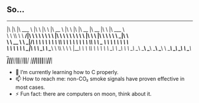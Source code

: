 ## So...



 ___  ___  _______   ___       ___       ________          ___       __   ________  ________  ___       ________     
|\  \|\  \|\  ___ \ |\  \     |\  \     |\   __  \        |\  \     |\  \|\   __  \|\   __  \|\  \     |\   ___ \    
\ \  \\\  \ \   __/|\ \  \    \ \  \    \ \  \|\  \       \ \  \    \ \  \ \  \|\  \ \  \|\  \ \  \    \ \  \_|\ \   
 \ \   __  \ \  \_|/_\ \  \    \ \  \    \ \  \\\  \       \ \  \  __\ \  \ \  \\\  \ \   _  _\ \  \    \ \  \ \\ \  
  \ \  \ \  \ \  \_|\ \ \  \____\ \  \____\ \  \\\  \       \ \  \|\__\_\  \ \  \\\  \ \  \\  \\ \  \____\ \  \_\\ \ 
   \ \__\ \__\ \_______\ \_______\ \_______\ \_______\       \ \____________\ \_______\ \__\\ _\\ \_______\ \_______\
    \|__|\|__|\|_______|\|_______|\|_______|\|_______|        \|____________|\|_______|\|__|\|__|\|_______|\|_______|
                                                                                                                     
                                                                                                                     
                                                                                                                     


- 🌱 I’m currently learning how to C properly.
- 📫 How to reach me: non-CO₂ smoke signals have proven effective in most cases.
- ⚡ Fun fact: there are computers on moon, think about it.
